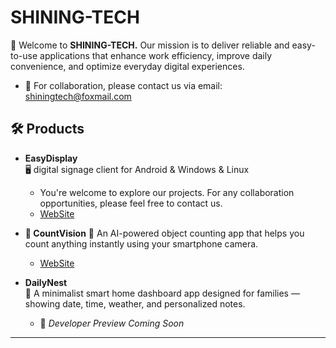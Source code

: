 # SHINING-TECH

👋 Welcome to **SHINING-TECH.** Our mission is to deliver reliable and easy-to-use applications that enhance work efficiency, improve daily convenience, and optimize everyday digital experiences.

- 📧 For collaboration, please contact us via email: shiningtech@foxmail.com

## 🛠️ Products

- **EasyDisplay**  
  🖥️  digital signage client for Android & Windows & Linux
  - You're welcome to explore our projects. For any collaboration opportunities, please feel free to contact us.
  - [WebSite](https://shiningtech.info)

- **🧮 CountVision**
  📱 An AI-powered object counting app that helps you count anything instantly using your smartphone camera.
   - [WebSite](https://www.countvision.info/)



- **DailyNest**  
  🏡 A minimalist smart home dashboard app designed for families — showing date, time, weather, and personalized notes.
  - 🚧 *Developer Preview Coming Soon*

---


